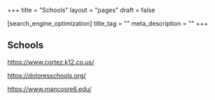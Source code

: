 +++
title = "Schools"
layout = "pages"
draft = false

[search_engine_optimization]
title_tag = ""
meta_description = ""
+++

## Schools

<a target="_blank" href="https://www.cortez.k12.co.us/">https://www.cortez.k12.co.us/</a>

<a target="_blank" href="https://doloresschools.org/">https://doloresschools.org/</a>

<a target="_blank" href="https://www.mancosre6.edu/">https://www.mancosre6.edu/</a>
<!-- raw HTML omitted --> <!-- raw HTML omitted --> <!-- raw HTML omitted -->
